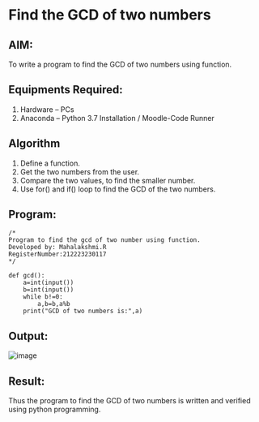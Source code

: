 # Find the GCD of two numbers

## AIM:
To write a program to find the GCD of two numbers using function.

## Equipments Required:
1. Hardware – PCs
2. Anaconda – Python 3.7 Installation / Moodle-Code Runner

## Algorithm
1. Define a function.
2. Get the two numbers from the user.
3. Compare the two values, to find the smaller number.
4. Use for() and if() loop to find the GCD of the two numbers.

## Program:
```
/*
Program to find the gcd of two number using function.
Developed by: Mahalakshmi.R 
RegisterNumber:212223230117
*/

def gcd():
    a=int(input())
    b=int(input())
    while b!=0:
        a,b=b,a%b
    print("GCD of two numbers is:",a)
```
## Output:
![image](https://github.com/Maharavi2006/GCD-of-two-numbers/assets/154535981/912dbb45-1d5a-45cf-a9ca-65b03b51c5d0)

## Result:
Thus the program to find the GCD of two numbers is written and verified using python programming.
